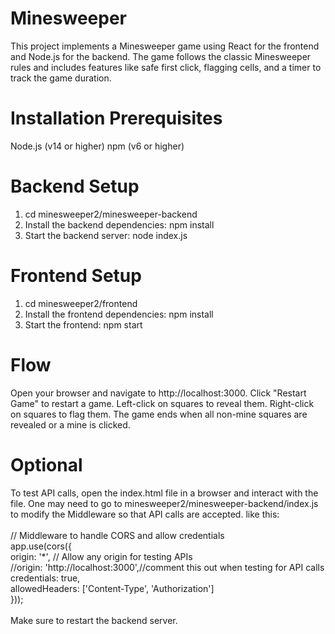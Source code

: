 # Minesweeper
This project implements a Minesweeper game using React for the frontend and Node.js for the backend. The game follows the classic Minesweeper rules and includes features like safe first click, flagging cells, and a timer to track the game duration.

# Installation Prerequisites
Node.js (v14 or higher)
npm (v6 or higher)

# Backend Setup
1. cd minesweeper2/minesweeper-backend
2. Install the backend dependencies: npm install
3. Start the backend server: node index.js

# Frontend Setup 
1. cd minesweeper2/frontend
2. Install the frontend dependencies: npm install
3. Start the frontend: npm start

# Flow
Open your browser and navigate to http://localhost:3000.
Click "Restart Game" to restart a game.
Left-click on squares to reveal them.
Right-click on squares to flag them.
The game ends when all non-mine squares are revealed or a mine is clicked.

# Optional 
To test API calls, open the index.html file in a browser and interact with the file. One may need to go to minesweeper2/minesweeper-backend/index.js to modify the Middleware so that API calls are accepted. like this:\
\
// Middleware to handle CORS and allow credentials\
app.use(cors({\
  origin: '*', // Allow any origin for testing APIs\
  //origin: 'http://localhost:3000',//comment this out when testing for API calls\
  credentials: true,\
  allowedHeaders: ['Content-Type', 'Authorization']\
}));\
\
Make sure to restart the backend server.
